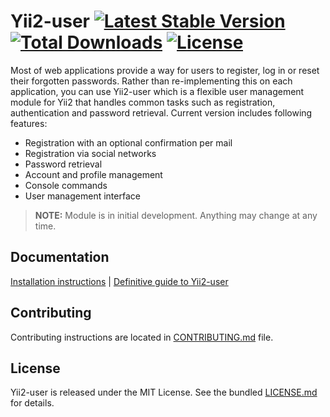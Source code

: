 # Yii2-user [![Latest Stable Version](https://poser.pugx.org/chd7well/yii2-user/v/stable.png)](https://packagist.org/packages/chd7well/yii2-user) [![Total Downloads](https://poser.pugx.org/chd7well/yii2-user/downloads.png)](https://packagist.org/packages/chd7well/yii2-user) [![License](https://poser.pugx.org/chd7well/yii2-configmanager/license.svg)](https://packagist.org/packages/chd7well/yii2-configmanager)

Most of web applications provide a way for users to register, log in or reset their forgotten passwords. Rather than
re-implementing this on each application, you can use Yii2-user which is a flexible user management module for Yii2 that
handles common tasks such as registration, authentication and password retrieval. Current version includes following features:

* Registration with an optional confirmation per mail
* Registration via social networks
* Password retrieval
* Account and profile management
* Console commands
* User management interface

> **NOTE:** Module is in initial development. Anything may change at any time.

## Documentation

[Installation instructions](docs/installation.md) | [Definitive guide to Yii2-user](docs/README.md)

## Contributing

Contributing instructions are located in [CONTRIBUTING.md](CONTRIBUTING.md) file.

## License

Yii2-user is released under the MIT License. See the bundled [LICENSE.md](LICENSE.md) for details.
